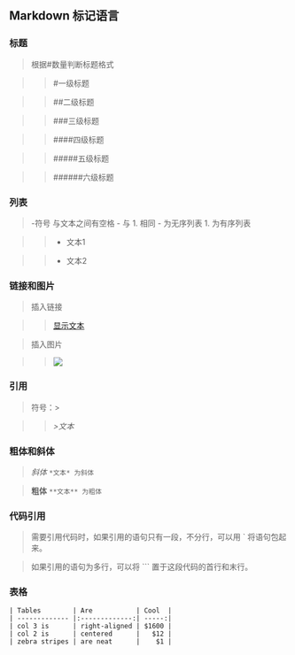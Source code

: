 ## Markdown 标记语言
### 标题

>  根据#数量判断标题格式 

>>  #一级标题

>>  ##二级标题 

>>  ###三级标题 

>>  ####四级标题 

>>  #####五级标题 

>>  ######六级标题 

### 列表
>  -符号 与文本之间有空格  - 与 1. 相同 - 为无序列表 1. 为有序列表

>> - 文本1

>> - 文本2

### 链接和图片

> 插入链接 

>> [显示文本](链接地址)

> 插入图片

>> ![](图片地址)

### 引用

> 符号：> 

>>    *>文本*

### 粗体和斜体

> *斜体*
` *文本* 为斜体 `

> **粗体**
` **文本** 为粗体 `

### 代码引用
> 需要引用代码时，如果引用的语句只有一段，不分行，可以用  `  将语句包起来。

> 如果引用的语句为多行，可以将 ``` 置于这段代码的首行和末行。

### 表格
```
| Tables        | Are           | Cool  |
| ------------- |:-------------:| -----:|
| col 3 is      | right-aligned | $1600 |
| col 2 is      | centered      |   $12 |
| zebra stripes | are neat      |    $1 |

```